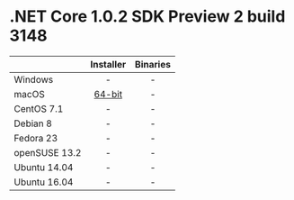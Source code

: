# .NET Core 1.0.2 SDK Preview 2 build 3148

|                         | Installer                                        | Binaries                                        |
| ----------------------- | :----------------------------------------------: | :----------------------------------------------:|
| Windows                 | - | - |
| macOS                   | [64-bit](https://go.microsoft.com/fwlink/?LinkID=831679)  | -                          |
| CentOS 7.1              | -                                                         | -                          |
| Debian 8                | -                                                         | -                          |
| Fedora 23               | -                                                         | -                          |
| openSUSE 13.2           | -                                                         | -                          |
| Ubuntu 14.04            | -                                                         | -                          |
| Ubuntu 16.04            | -                                                         | -                          |

